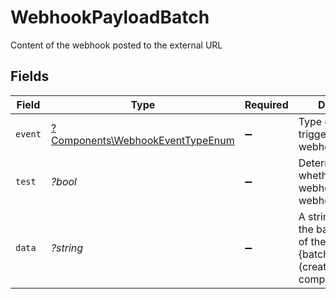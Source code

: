 # WebhookPayloadBatch

Content of the webhook posted to the external URL


## Fields

| Field                                                                                                 | Type                                                                                                  | Required                                                                                              | Description                                                                                           |
| ----------------------------------------------------------------------------------------------------- | ----------------------------------------------------------------------------------------------------- | ----------------------------------------------------------------------------------------------------- | ----------------------------------------------------------------------------------------------------- |
| `event`                                                                                               | [?Components\WebhookEventTypeEnum](../../Models/Components/WebhookEventTypeEnum.md)                   | :heavy_minus_sign:                                                                                    | Type of event that triggered the webhook.                                                             |
| `test`                                                                                                | *?bool*                                                                                               | :heavy_minus_sign:                                                                                    | Determines whether the webhook is a test webhook or not.                                              |
| `data`                                                                                                | *?string*                                                                                             | :heavy_minus_sign:                                                                                    | A string containing the batch object ID, of the form 'batch {batchId} (created\|processing complete)'. |